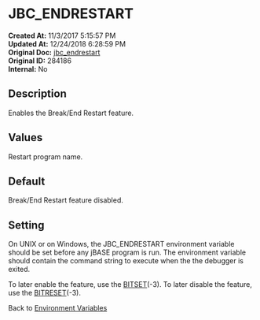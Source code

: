 # JBC_ENDRESTART

**Created At:** 11/3/2017 5:15:57 PM  
**Updated At:** 12/24/2018 6:28:59 PM  
**Original Doc:** [jbc_endrestart](https://docs.jbase.com/41717-environment-variables/jbc_endrestart)  
**Original ID:** 284186  
**Internal:** No  

## Description

Enables the Break/End Restart feature.

## Values

Restart program name.

## Default

Break/End Restart feature disabled.

## Setting

On UNIX or on Windows, the JBC\_ENDRESTART environment variable should be set before any jBASE program is run. The environment variable should contain the command string to execute when the the debugger is exited.

To later enable the feature, use the [BITSET](./../../jbase-basic-%28jbc%29/bitset)(-3). To later disable the feature, use the [BITRESET](./../../jbase-basic-%28jbc%29/bitreset)(-3).

Back to [Environment Variables](./../README.md)

